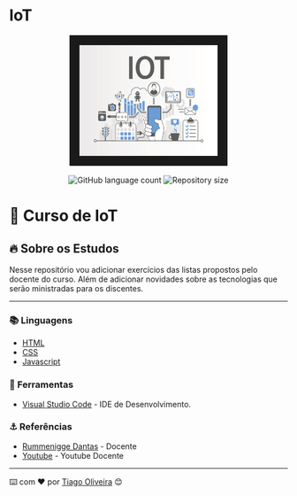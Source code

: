 # IoT

<div align="center">
  <img src="image/IoT-curso.jpg" width="250" height="200" border="18px"/>
</div>

<!-- ************************************* Baadges ********************************************* -->
<p align="center">
  <img alt="GitHub language count" src="https://img.shields.io/github/languages/count/tosantos1/iot?color=342680">

  <img alt="Repository size" src="https://img.shields.io/github/repo-size/tosantos1/iot?color=342680">
</p>

<!-- ************************************* Título ********************************************* -->

<h1> 🚀 Curso de IoT </h1>

<!-- ************************************* Sobre o projeto ********************************************* -->

<h2>🔥 Sobre os Estudos</h2>

<p> Nesse repositório vou adicionar exercícios das listas propostos pelo docente do curso. Além de adicionar novidades sobre as tecnologias que serão ministradas para os discentes. </p>

---

<h3>📚 Linguagens</h3>

* <a href="https://developer.mozilla.org/en-US/docs/Web/HTML">HTML </a>
* <a href="https://www.w3schools.com/css/">CSS </a>
* <a href="https://www.w3schools.com/js/">Javascript </a>

<h3>🧰 Ferramentas</h3>

* [Visual Studio Code](https://code.visualstudio.com/) - IDE de Desenvolvimento. 

<h3 id="referencias"> ⚓ Referências</h3>

* [Rummenigge Dantas](https://docente.ufrn.br/1763991/perfil) - Docente
* [Youtube](https://www.youtube.com/user/rudsondant) - Youtube Docente

---
⌨️ com ❤️ por [Tiago Oliveira](https://github.com/tosantos1) 😊
